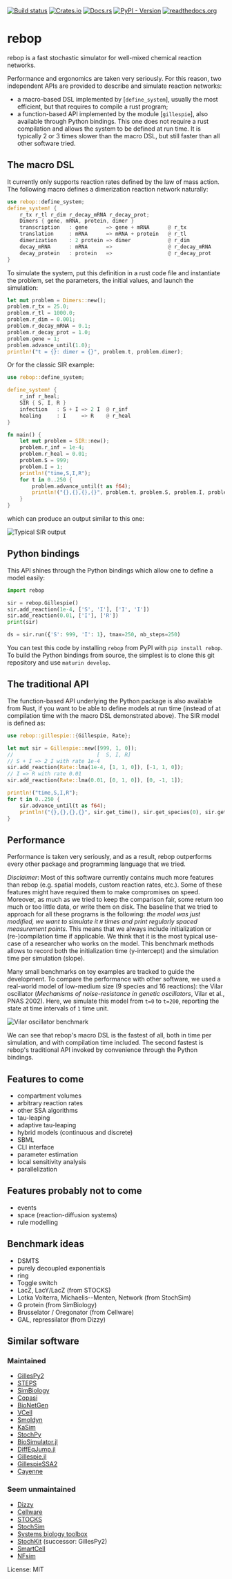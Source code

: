 [![Build status](https://github.com/Armavica/rebop/actions/workflows/rust.yml/badge.svg)](https://github.com/Armavica/rebop/actions/)
[![Crates.io](https://img.shields.io/crates/v/rebop)](https://crates.io/crates/rebop/)
[![Docs.rs](https://docs.rs/rebop/badge.svg)](https://docs.rs/rebop/)
[![PyPI - Version](https://img.shields.io/pypi/v/rebop)](https://pypi.org/project/rebop)
[![readthedocs.org](https://readthedocs.org/projects/rebop/badge/?version=latest)](https://rebop.readthedocs.io/en/latest/?badge=latest)

# rebop

rebop is a fast stochastic simulator for well-mixed chemical
reaction networks.

Performance and ergonomics are taken very seriously. For this reason,
two independent APIs are provided to describe and simulate reaction
networks:

- a macro-based DSL implemented by \[`define_system`\], usually the
  most efficient, but that requires to compile a rust program;
- a function-based API implemented by the module \[`gillespie`\], also
  available through Python bindings. This one does not require a rust
  compilation and allows the system to be defined at run time. It is
  typically 2 or 3 times slower than the macro DSL, but still faster
  than all other software tried.

## The macro DSL

It currently only supports reaction rates defined by the law of mass
action. The following macro defines a dimerization reaction network
naturally:

```rust
use rebop::define_system;
define_system! {
    r_tx r_tl r_dim r_decay_mRNA r_decay_prot;
    Dimers { gene, mRNA, protein, dimer }
    transcription   : gene      => gene + mRNA      @ r_tx
    translation     : mRNA      => mRNA + protein   @ r_tl
    dimerization    : 2 protein => dimer            @ r_dim
    decay_mRNA      : mRNA      =>                  @ r_decay_mRNA
    decay_protein   : protein   =>                  @ r_decay_prot
}
```

To simulate the system, put this definition in a rust code file and
instantiate the problem, set the parameters, the initial values, and
launch the simulation:

```rust
let mut problem = Dimers::new();
problem.r_tx = 25.0;
problem.r_tl = 1000.0;
problem.r_dim = 0.001;
problem.r_decay_mRNA = 0.1;
problem.r_decay_prot = 1.0;
problem.gene = 1;
problem.advance_until(1.0);
println!("t = {}: dimer = {}", problem.t, problem.dimer);
```

Or for the classic SIR example:

```rust
use rebop::define_system;

define_system! {
    r_inf r_heal;
    SIR { S, I, R }
    infection   : S + I => 2 I  @ r_inf
    healing     : I     => R    @ r_heal
}

fn main() {
    let mut problem = SIR::new();
    problem.r_inf = 1e-4;
    problem.r_heal = 0.01;
    problem.S = 999;
    problem.I = 1;
    println!("time,S,I,R");
    for t in 0..250 {
        problem.advance_until(t as f64);
        println!("{},{},{},{}", problem.t, problem.S, problem.I, problem.R);
    }
}
```

which can produce an output similar to this one:

![Typical SIR output](https://github.com/Armavica/rebop/blob/main/sir.png?raw=true)

## Python bindings

This API shines through the Python bindings which allow one to
define a model easily:

```python
import rebop

sir = rebop.Gillespie()
sir.add_reaction(1e-4, ['S', 'I'], ['I', 'I'])
sir.add_reaction(0.01, ['I'], ['R'])
print(sir)

ds = sir.run({'S': 999, 'I': 1}, tmax=250, nb_steps=250)
```

You can test this code by installing `rebop` from PyPI with
`pip install rebop`. To build the Python bindings from source,
the simplest is to clone this git repository and use `maturin develop`.

## The traditional API

The function-based API underlying the Python package is also available
from Rust, if you want to be able to define models at run time (instead
of at compilation time with the macro DSL demonstrated above).
The SIR model is defined as:

```rust
use rebop::gillespie::{Gillespie, Rate};

let mut sir = Gillespie::new([999, 1, 0]);
//                           [  S, I, R]
// S + I => 2 I with rate 1e-4
sir.add_reaction(Rate::lma(1e-4, [1, 1, 0]), [-1, 1, 0]);
// I => R with rate 0.01
sir.add_reaction(Rate::lma(0.01, [0, 1, 0]), [0, -1, 1]);

println!("time,S,I,R");
for t in 0..250 {
    sir.advance_until(t as f64);
    println!("{},{},{},{}", sir.get_time(), sir.get_species(0), sir.get_species(1), sir.get_species(2));
}
```

## Performance

Performance is taken very seriously, and as a result, rebop
outperforms every other package and programming language that we
tried.

_Disclaimer_: Most of this software currently contains much more
features than rebop (e.g. spatial models, custom reaction rates,
etc.). Some of these features might have required them to make
compromises on speed. Moreover, as much as we tried to keep the
comparison fair, some return too much or too little data, or write
them on disk. The baseline that we tried to approach for all these
programs is the following: _the model was just modified, we want
to simulate it `N` times and print regularly spaced measurement
points_. This means that we always include initialization or
(re-)compilation time if applicable. We think that it is the most
typical use-case of a researcher who works on the model. This
benchmark methods allows to record both the initialization time
(y-intercept) and the simulation time per simulation (slope).

Many small benchmarks on toy examples are tracked to guide the
development. To compare the performance with other software,
we used a real-world model of low-medium size (9 species and 16
reactions): the Vilar oscillator (_Mechanisms of noise-resistance
in genetic oscillators_, Vilar et al., PNAS 2002). Here, we
simulate this model from `t=0` to `t=200`, reporting the state at
time intervals of `1` time unit.

![Vilar oscillator benchmark](https://github.com/Armavica/rebop/blob/main/benches/vilar/vilar.png?raw=true)

We can see that rebop's macro DSL is the fastest of all, both in
time per simulation, and with compilation time included. The second
fastest is rebop's traditional API invoked by convenience through
the Python bindings.

## Features to come

- compartment volumes
- arbitrary reaction rates
- other SSA algorithms
- tau-leaping
- adaptive tau-leaping
- hybrid models (continuous and discrete)
- SBML
- CLI interface
- parameter estimation
- local sensitivity analysis
- parallelization

## Features probably not to come

- events
- space (reaction-diffusion systems)
- rule modelling

## Benchmark ideas

- DSMTS
- purely decoupled exponentials
- ring
- Toggle switch
- LacZ, LacY/LacZ (from STOCKS)
- Lotka Volterra, Michaelis--Menten, Network (from StochSim)
- G protein (from SimBiology)
- Brusselator / Oregonator (from Cellware)
- GAL, repressilator (from Dizzy)

## Similar software

### Maintained

- [GillesPy2](https://github.com/StochSS/GillesPy2)
- [STEPS](https://github.com/CNS-OIST/STEPS)
- [SimBiology](https://fr.mathworks.com/help/simbio/)
- [Copasi](http://copasi.org/)
- [BioNetGen](http://bionetgen.org/)
- [VCell](http://vcell.org/)
- [Smoldyn](http://www.smoldyn.org/)
- [KaSim](https://kappalanguage.org/)
- [StochPy](https://github.com/SystemsBioinformatics/stochpy)
- [BioSimulator.jl](https://github.com/alanderos91/BioSimulator.jl)
- [DiffEqJump.jl](https://github.com/SciML/DiffEqJump.jl)
- [Gillespie.jl](https://github.com/sdwfrost/Gillespie.jl)
- [GillespieSSA2](https://github.com/rcannood/GillespieSSA2)
- [Cayenne](https://github.com/quantumbrake/cayenne)

### Seem unmaintained

- [Dizzy](http://magnet.systemsbiology.net/software/Dizzy/)
- [Cellware](http://www.bii.a-star.edu.sg/achievements/applications/cellware/)
- [STOCKS](https://doi.org/10.1093/bioinformatics/18.3.470)
- [StochSim](http://lenoverelab.org/perso/lenov/stochsim.html)
- [Systems biology toolbox](http://www.sbtoolbox.org/)
- [StochKit](https://github.com/StochSS/StochKit) (successor: GillesPy2)
- [SmartCell](http://software.crg.es/smartcell/)
- [NFsim](http://michaelsneddon.net/nfsim/)

License: MIT

